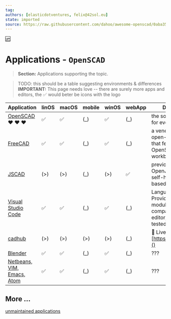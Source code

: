 ```yaml
---
tag:
authors: [elasticdotventures, felix@42sol.eu]
state: imported
source: https://raw.githubusercontent.com/dahoo/awesome-openscad/0aba35f98a11cb72406a04e7a3ed599bf5a1cf1d/README.md
---
```


[:up:](../README.md)

# Applications - `OpenSCAD`

> **Section:**
> Applications supporting the topic.

> TODO: this should be a table suggesting environments & differences
> **IMPORTANT:**
> This page needs love -- there are surely more apps and editors, the :white_check_mark: would beter be icons with the logo

| Application | linOS | macOS | mobile | winOS | webApp | Description |
|-------------|-------|-------|-------|--------|------|-------------|
| [OpenSCAD](https://github.com/openscad/openscad) :heart: :heart: :heart: | :white_check_mark: | :white_check_mark: | (_) | :white_check_mark:  | (_) |the source of truth for everybody else. |
| [FreeCAD](https://github.com/FreeCAD/FreeCAD)  | :white_check_mark: | :white_check_mark: | (_) |:white_check_mark: |(_) | a venerable free open-source tool that features an OpenSCAD workbench |
| [JSCAD](https://github.com/jscad/OpenJSCAD.org) | (>) | (>) | (_) | (>) | :white_check_mark: |previously known as OpenJSCAD, online self-hosteable web-based ui & CLI. |
| [Visual Studio Code](https://github.com/Antyos/vscode-openscad) | :white_check_mark: | :white_check_mark: | (_) |:white_check_mark: | (_) | Language Service Provider "LSP" module (should be compatible with any editor, but only tested on vs-code) |
|  [cadhub](https://github.com/Irev-Dev/cadhub) | (>) | (>) | (>) | (>)  | (_) | 👀 Live Demo: [https://cadhub.xyz/]() |
|  [Blender](https://github.com/elasticdotventures/blender-openSCAD) | :white_check_mark: | :white_check_mark: | (_) | :white_check_mark: | (_) | ??? |
| [Netbeans, VIM, Emacs, Atom]() | :white_check_mark: | :white_check_mark: | (_) | :white_check_mark: | (_) | ??? |



## More ...
[unmaintained applications](../attic/applications_unmaintained.md)


